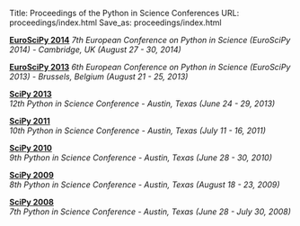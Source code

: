 Title: Proceedings of the Python in Science Conferences
URL: proceedings/index.html
Save_as: proceedings/index.html

**[EuroSciPy 2014](http://arxiv.org/abs/1412.7030v1)**
 *7th European Conference on Python in Science (EuroSciPy 2014) - Cambridge, UK (August 27 - 30, 2014)*

**[EuroSciPy 2013](http://arxiv.org/html/1405.0166v1)**
 *6th European Conference on Python in Science (EuroSciPy 2013) - Brussels, Belgium (August 21 - 25, 2013)*

**[SciPy 2013](http://conference.scipy.org/proceedings/scipy2013)**  
 *12th Python in Science Conference - Austin, Texas (June 24 - 29, 2013)*  

**[SciPy 2011](http://conference.scipy.org/proceedings/scipy2011)**  
 *10th Python in Science Conference - Austin, Texas (July 11 - 16, 2011)*  

**[SciPy 2010](http://conference.scipy.org/proceedings/scipy2010)**  
 *9th Python in Science Conference - Austin, Texas (June 28 - 30, 2010)*  

**[SciPy 2009](http://conference.scipy.org/proceedings/scipy2009)**  
 *8th Python in Science Conference - Austin, Texas (August 18 - 23, 2009)*  


**[SciPy 2008](http://conference.scipy.org/proceedings/scipy2008)**  
 *7th Python in Science Conference - Austin, Texas (June 28 - July 30, 2008)*  
